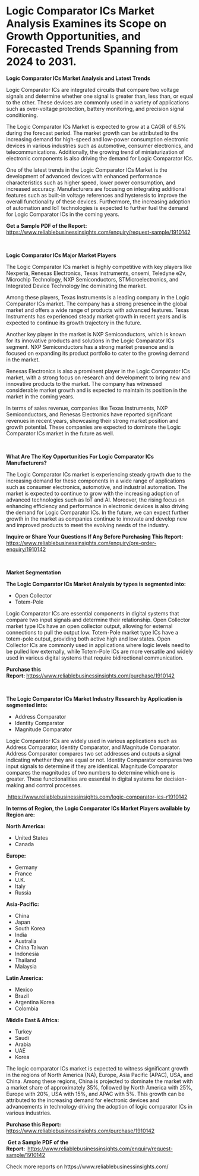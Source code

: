 <p><h1>Logic Comparator ICs Market Analysis Examines its Scope on Growth Opportunities, and Forecasted Trends Spanning from 2024 to 2031.</h1></p><p><strong>Logic Comparator ICs Market Analysis and Latest Trends</strong></p>
<p><p>Logic Comparator ICs are integrated circuits that compare two voltage signals and determine whether one signal is greater than, less than, or equal to the other. These devices are commonly used in a variety of applications such as over-voltage protection, battery monitoring, and precision signal conditioning.</p><p>The Logic Comparator ICs Market is expected to grow at a CAGR of 6.5% during the forecast period. The market growth can be attributed to the increasing demand for high-speed and low-power consumption electronic devices in various industries such as automotive, consumer electronics, and telecommunications. Additionally, the growing trend of miniaturization of electronic components is also driving the demand for Logic Comparator ICs.</p><p>One of the latest trends in the Logic Comparator ICs Market is the development of advanced devices with enhanced performance characteristics such as higher speed, lower power consumption, and increased accuracy. Manufacturers are focusing on integrating additional features such as built-in voltage references and hysteresis to improve the overall functionality of these devices. Furthermore, the increasing adoption of automation and IoT technologies is expected to further fuel the demand for Logic Comparator ICs in the coming years.</p></p>
<p><strong>Get a Sample PDF of the Report:&nbsp;</strong> <a href="https://www.reliablebusinessinsights.com/enquiry/request-sample/1910142">https://www.reliablebusinessinsights.com/enquiry/request-sample/1910142</a></p>
<p>&nbsp;</p>
<p><strong>Logic Comparator ICs Major Market Players</strong></p>
<p><p>The Logic Comparator ICs market is highly competitive with key players like Nexperia, Renesas Electronics, Texas Instruments, onsemi, Teledyne e2v, Microchip Technology, NXP Semiconductors, STMicroelectronics, and Integrated Device Technology Inc dominating the market. </p><p>Among these players, Texas Instruments is a leading company in the Logic Comparator ICs market. The company has a strong presence in the global market and offers a wide range of products with advanced features. Texas Instruments has experienced steady market growth in recent years and is expected to continue its growth trajectory in the future.</p><p>Another key player in the market is NXP Semiconductors, which is known for its innovative products and solutions in the Logic Comparator ICs segment. NXP Semiconductors has a strong market presence and is focused on expanding its product portfolio to cater to the growing demand in the market.</p><p>Renesas Electronics is also a prominent player in the Logic Comparator ICs market, with a strong focus on research and development to bring new and innovative products to the market. The company has witnessed considerable market growth and is expected to maintain its position in the market in the coming years.</p><p>In terms of sales revenue, companies like Texas Instruments, NXP Semiconductors, and Renesas Electronics have reported significant revenues in recent years, showcasing their strong market position and growth potential. These companies are expected to dominate the Logic Comparator ICs market in the future as well.</p></p>
<p>&nbsp;</p>
<p><strong>What Are The Key Opportunities For Logic Comparator ICs Manufacturers?</strong></p>
<p><p>The Logic Comparator ICs market is experiencing steady growth due to the increasing demand for these components in a wide range of applications such as consumer electronics, automotive, and industrial automation. The market is expected to continue to grow with the increasing adoption of advanced technologies such as IoT and AI. Moreover, the rising focus on enhancing efficiency and performance in electronic devices is also driving the demand for Logic Comparator ICs. In the future, we can expect further growth in the market as companies continue to innovate and develop new and improved products to meet the evolving needs of the industry.</p></p>
<p><strong>Inquire or Share Your Questions If Any Before Purchasing This Report:</strong> <a href="https://www.reliablebusinessinsights.com/enquiry/pre-order-enquiry/1910142">https://www.reliablebusinessinsights.com/enquiry/pre-order-enquiry/1910142</a></p>
<p>&nbsp;</p>
<p><strong>Market Segmentation</strong></p>
<p><strong>The Logic Comparator ICs Market Analysis by types is segmented into:</strong></p>
<p><ul><li>Open Collector</li><li>Totem-Pole</li></ul></p>
<p><p>Logic Comparator ICs are essential components in digital systems that compare two input signals and determine their relationship. Open Collector market type ICs have an open collector output, allowing for external connections to pull the output low. Totem-Pole market type ICs have a totem-pole output, providing both active high and low states. Open Collector ICs are commonly used in applications where logic levels need to be pulled low externally, while Totem-Pole ICs are more versatile and widely used in various digital systems that require bidirectional communication.</p></p>
<p><strong>Purchase this Report:&nbsp;</strong><a href="https://www.reliablebusinessinsights.com/purchase/1910142">https://www.reliablebusinessinsights.com/purchase/1910142</a></p>
<p>&nbsp;</p>
<p><strong>The Logic Comparator ICs Market Industry Research by Application is segmented into:</strong></p>
<p><ul><li>Address Comparator</li><li>Identity Comparator</li><li>Magnitude Comparator</li></ul></p>
<p><p>Logic Comparator ICs are widely used in various applications such as Address Comparator, Identity Comparator, and Magnitude Comparator. Address Comparator compares two set addresses and outputs a signal indicating whether they are equal or not. Identity Comparator compares two input signals to determine if they are identical. Magnitude Comparator compares the magnitudes of two numbers to determine which one is greater. These functionalities are essential in digital systems for decision-making and control processes.</p></p>
<p><a href="https://www.reliablebusinessinsights.com/logic-comparator-ics-r1910142">&nbsp;https://www.reliablebusinessinsights.com/logic-comparator-ics-r1910142</a></p>
<p><strong>In terms of Region, the Logic Comparator ICs Market Players available by Region are:</strong></p>
<p>
    <p> <strong> North America: </strong>
        <ul>
            <li>United States</li>
            <li>Canada</li>
        </ul>
        </p> 
    <p> <strong> Europe: </strong>
        <ul>
            <li>Germany</li>
            <li>France</li>
            <li>U.K.</li>
            <li>Italy</li>
            <li>Russia</li>
        </ul>
        </p> 
    <p> <strong> Asia-Pacific: </strong>
        <ul>
            <li>China</li>
            <li>Japan</li>
            <li>South Korea</li>
            <li>India</li>
            <li>Australia</li>
            <li>China Taiwan</li>
            <li>Indonesia</li>
            <li>Thailand</li>
            <li>Malaysia</li>
        </ul>
        </p> 
    <p> <strong> Latin America: </strong>
        <ul>
            <li>Mexico</li>
            <li>Brazil</li>
            <li>Argentina Korea</li>
            <li>Colombia</li>
        </ul>
        </p> 
    <p> <strong> Middle East & Africa: </strong>
        <ul>
            <li>Turkey</li>
            <li>Saudi</li>
            <li>Arabia</li>
            <li>UAE</li>
            <li>Korea</li>
        </ul>
    </p>
    </p>
<p><p>The logic comparator ICs market is expected to witness significant growth in the regions of North America (NA), Europe, Asia Pacific (APAC), USA, and China. Among these regions, China is projected to dominate the market with a market share of approximately 35%, followed by North America with 25%, Europe with 20%, USA with 15%, and APAC with 5%. This growth can be attributed to the increasing demand for electronic devices and advancements in technology driving the adoption of logic comparator ICs in various industries.</p></p>
<p><strong>Purchase this Report: </strong><a href="https://www.reliablebusinessinsights.com/purchase/1910142">https://www.reliablebusinessinsights.com/purchase/1910142</a></p>
<p>&nbsp;<strong>Get a Sample PDF of the Report:&nbsp;&nbsp;</strong><a href="https://www.reliablebusinessinsights.com/enquiry/request-sample/1910142">https://www.reliablebusinessinsights.com/enquiry/request-sample/1910142</a></p>
<p><strong></strong></p>
<p>Check more reports on https://www.reliablebusinessinsights.com/</p>